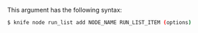 This argument has the following syntax:

``` bash
$ knife node run_list add NODE_NAME RUN_LIST_ITEM (options)
```